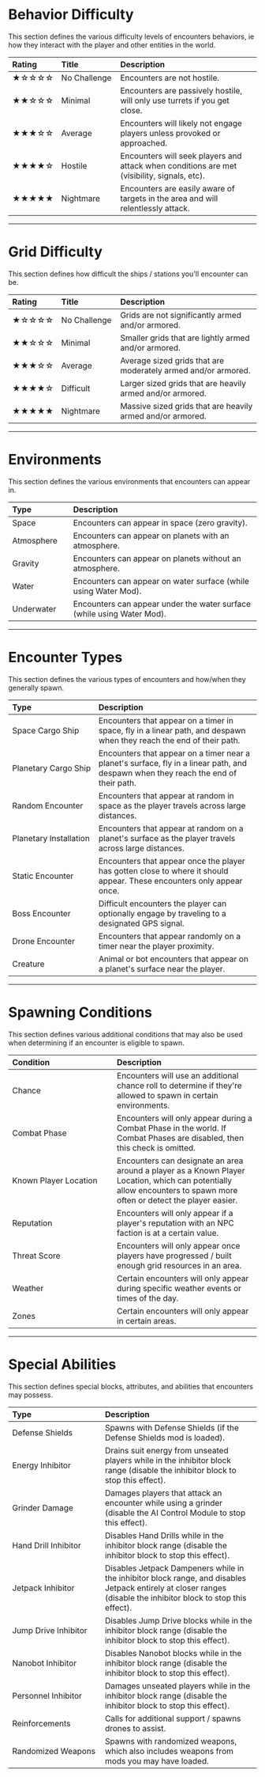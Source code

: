 # Behavior Difficulty

This section defines the various difficulty levels of encounters behaviors, ie how they interact with the player and other entities in the world.

|Rating|Title&nbsp;&nbsp;&nbsp;&nbsp;&nbsp;&nbsp;&nbsp;&nbsp;&nbsp;&nbsp;&nbsp;&nbsp;&nbsp;&nbsp;&nbsp;&nbsp;|Description|
|:-----|:-----|:-----|
|★☆☆☆☆|No Challenge|Encounters are not hostile.|
|★★☆☆☆|Minimal|Encounters are passively hostile, will only use turrets if you get close.|
|★★★☆☆|Average|Encounters will likely not engage players unless provoked or approached.|
|★★★★☆|Hostile|Encounters will seek players and attack when conditions are met (visibility, signals, etc).|
|★★★★★|Nightmare|Encounters are easily aware of targets in the area and will relentlessly attack.|

***

# Grid Difficulty

This section defines how difficult the ships / stations you'll encounter can be.

|Rating|Title&nbsp;&nbsp;&nbsp;&nbsp;&nbsp;&nbsp;&nbsp;&nbsp;&nbsp;&nbsp;&nbsp;&nbsp;&nbsp;&nbsp;&nbsp;&nbsp;|Description|
|:-----|:-----|:-----|
|★☆☆☆☆|No Challenge|Grids are not significantly armed and/or armored.|
|★★☆☆☆|Minimal|Smaller grids that are lightly armed and/or armored.|
|★★★☆☆|Average|Average sized grids that are moderately armed and/or armored.|
|★★★★☆|Difficult|Larger sized grids that are heavily armed and/or armored.|
|★★★★★|Nightmare|Massive sized grids that are heavily armed and/or armored.|

***

# Environments

This section defines the various environments that encounters can appear in.

|Type&nbsp;&nbsp;&nbsp;&nbsp;&nbsp;&nbsp;&nbsp;&nbsp;&nbsp;&nbsp;&nbsp;&nbsp;&nbsp;&nbsp;&nbsp;&nbsp;|Description|
|:-----|:-----|
|Space|Encounters can appear in space (zero gravity).|
|Atmosphere|Encounters can appear on planets with an atmosphere.|
|Gravity|Encounters can appear on planets without an atmosphere.|
|Water|Encounters can appear on water surface (while using Water Mod).|
|Underwater|Encounters can appear under the water surface (while using Water Mod).|

***

# Encounter Types

This section defines the various types of encounters and how/when they generally spawn.

|Type&nbsp;&nbsp;&nbsp;&nbsp;&nbsp;&nbsp;&nbsp;&nbsp;&nbsp;&nbsp;&nbsp;&nbsp;&nbsp;&nbsp;&nbsp;&nbsp;&nbsp;&nbsp;&nbsp;&nbsp;&nbsp;&nbsp;&nbsp;&nbsp;&nbsp;&nbsp;&nbsp;&nbsp;|Description|
|:-----|:-----|
|Space Cargo Ship|Encounters that appear on a timer in space, fly in a linear path, and despawn when they reach the end of their path.|
|Planetary Cargo Ship|Encounters that appear on a timer near a planet's surface, fly in a linear path, and despawn when they reach the end of their path.|
|Random Encounter|Encounters that appear at random in space as the player travels across large distances.|
|Planetary Installation|Encounters that appear at random on a planet's surface as the player travels across large distances.|
|Static Encounter|Encounters that appear once the player has gotten close to where it should appear. These encounters only appear once.|
|Boss Encounter|Difficult encounters the player can optionally engage by traveling to a designated GPS signal.|
|Drone Encounter|Encounters that appear randomly on a timer near the player proximity.|
|Creature|Animal or bot encounters that appear on a planet's surface near the player.|

***

# Spawning Conditions

This section defines various additional conditions that may also be used when determining if an encounter is eligible to spawn.

|Condition&nbsp;&nbsp;&nbsp;&nbsp;&nbsp;&nbsp;&nbsp;&nbsp;&nbsp;&nbsp;&nbsp;&nbsp;&nbsp;&nbsp;&nbsp;&nbsp;&nbsp;&nbsp;&nbsp;&nbsp;&nbsp;&nbsp;&nbsp;&nbsp;&nbsp;&nbsp;&nbsp;&nbsp;|Description|
|:-----|:-----|
|Chance|Encounters will use an additional chance roll to determine if they're allowed to spawn in certain environments.|
|Combat Phase|Encounters will only appear during a Combat Phase in the world. If Combat Phases are disabled, then this check is omitted.|
|Known Player Location|Encounters can designate an area around a player as a Known Player Location, which can potentially allow encounters to spawn more often or detect the player easier.|
|Reputation|Encounters will only appear if a player's reputation with an NPC faction is at a certain value.|
|Threat Score|Encounters will only appear once players have progressed / built enough grid resources in an area.|
|Weather|Certain encounters will only appear during specific weather events or times of the day.|
|Zones|Certain encounters will only appear in certain areas.|

***

# Special Abilities

This section defines special blocks, attributes, and abilities that encounters may possess.

|Type&nbsp;&nbsp;&nbsp;&nbsp;&nbsp;&nbsp;&nbsp;&nbsp;&nbsp;&nbsp;&nbsp;&nbsp;&nbsp;&nbsp;&nbsp;&nbsp;&nbsp;&nbsp;&nbsp;&nbsp;&nbsp;&nbsp;&nbsp;&nbsp;&nbsp;&nbsp;&nbsp;&nbsp;&nbsp;&nbsp;&nbsp;|Description|
|:-----|:-----|
|Defense Shields|Spawns with Defense Shields (if the Defense Shields mod is loaded).|
|Energy Inhibitor|Drains suit energy from unseated players while in the inhibitor block range (disable the inhibitor block to stop this effect).|
|Grinder Damage|Damages players that attack an encounter while using a grinder (disable the AI Control Module to stop this effect).|
|Hand Drill Inhibitor|Disables Hand Drills while in the inhibitor block range (disable the inhibitor block to stop this effect).|
|Jetpack Inhibitor|Disables Jetpack Dampeners while in the inhibitor block range, and disables Jetpack entirely at closer ranges (disable the inhibitor block to stop this effect).|
|Jump Drive Inhibitor|Disables Jump Drive blocks while in the inhibitor block range (disable the inhibitor block to stop this effect).|
|Nanobot Inhibitor|Disables Nanobot blocks while in the inhibitor block range (disable the inhibitor block to stop this effect).|
|Personnel Inhibitor|Damages unseated players while in the inhibitor block range (disable the inhibitor block to stop this effect).|
|Reinforcements|Calls for additional support / spawns drones to assist.|
|Randomized Weapons|Spawns with randomized weapons, which also includes weapons from mods you may have loaded.|
